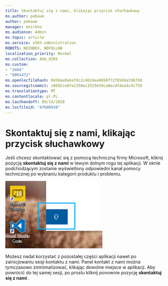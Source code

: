 ```yaml
---
title: Skontaktuj się z nami, klikając przycisk słuchawkowy
ms.author: pebaum
author: pebaum
manager: mnirkhe
ms.audience: Admin
ms.topic: article
ms.service: o365-administration
ROBOTS: NOINDEX, NOFOLLOW
localization_priority: Normal
ms.collection: Adm_O365
ms.custom:
- "3494"
- "9001472"
ms.openlocfilehash: 0458ae0a6afdc2c4624ea0658f72f85d4a7d6fdd
ms.sourcegitcommit: c6692ce0fa1358ec3529e59ca0ecdfdea4cdc759
ms.translationtype: MT
ms.contentlocale: pl-PL
ms.lasthandoff: 09/14/2020
ms.locfileid: "47680910"
---
```

# <a name="contact-us-by-clicking-the-headphone-button"></a>Skontaktuj się z nami, klikając przycisk słuchawkowy

Jeśli chcesz skontaktować się z pomocą techniczną firmy Microsoft, kliknij pozycję **skontaktuj się z nami** w lewym dolnym rogu tej aplikacji. W oknie podchodzącym zostanie wyświetlony odpowiedni kanał pomocy technicznej po wybraniu kategorii produktu i problemu.

![Skontaktuj się z nami, klikając ikonę słuchawek.](media/contact-us-headphone-icon.png)

Możesz nadal korzystać z pozostałej części aplikacji nawet po zainicjowaniu sesji kontaktu z nami. Panel kontakt z nami można tymczasowo zminimalizować, klikając dowolne miejsce w aplikacji. Aby powrócić do tej samej sesji, po prostu kliknij ponownie pozycję **skontaktuj się z nami** .
